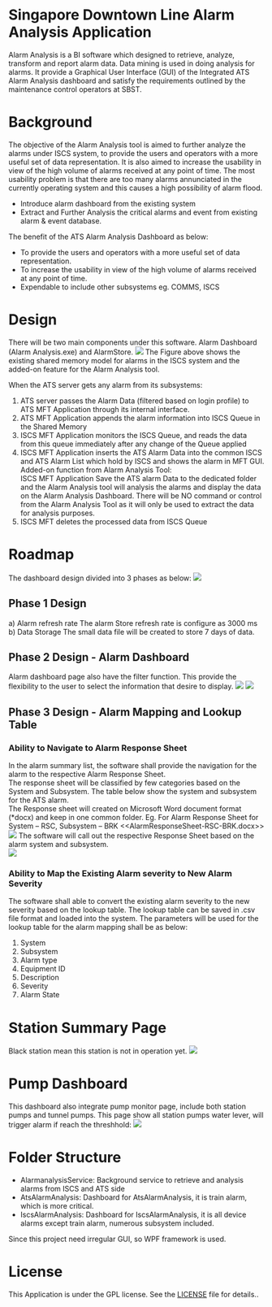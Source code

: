 # Singapore Downtown Line Alarm Analysis Application
Alarm Analysis is a BI software which designed to retrieve, analyze, transform and report alarm data. Data mining is used in doing analysis for alarms. It provide a Graphical User Interface (GUI) of the Integrated ATS Alarm Analysis dashboard and satisfy the requirements outlined by the maintenance control operators at SBST. 

# Background
The objective of the Alarm Analysis tool is aimed to further analyze the alarms under ISCS system, to provide the users and operators with a more useful set of data representation. It is also aimed to increase the usability in view of the high volume of alarms received at any point of time. The most usability problem is that there are too many alarms annunciated in the currently operating system and this causes a high possibility of alarm flood.
+	Introduce alarm dashboard from the existing system
+	Extract and Further Analysis the critical alarms and event from existing alarm & event database.

The benefit of the ATS Alarm Analysis Dashboard as below:
+	To provide the users and operators with a more useful set of data representation.
+	To increase the usability in view of the high volume of alarms received at any point of time.
+	Expendable to include other subsystems eg. COMMS, ISCS

# Design
There will be two main components under this software. Alarm Dashboard (Alarm Analysis.exe) and AlarmStore.
![](./docs/images/Design.png)
The Figure above shows the existing shared memory model for alarms in the ISCS system and the added-on feature for the Alarm Analysis tool. 

When the ATS server gets any alarm from its subsystems:
1)	ATS server passes the Alarm Data (filtered based on login profile) to ATS MFT Application through its internal interface.
2)	ATS MFT Application appends the alarm information into ISCS Queue in the Shared Memory
3)	ISCS MFT Application monitors the ISCS Queue, and reads the data from this queue immediately after any change of the Queue applied
4)	ISCS MFT Application inserts the ATS Alarm Data into the common ISCS and ATS Alarm List which hold by ISCS and shows the alarm in MFT GUI.
Added-on function from Alarm Analysis Tool:  
ISCS MFT Application Save the ATS alarm Data to the dedicated folder and the Alarm Analysis tool will analysis the alarms and display the data on the Alarm Analysis Dashboard. There will be NO command or control from the Alarm Analysis Tool as it will only be used to extract the data for analysis purposes.
5)	ISCS MFT deletes the processed data from ISCS Queue

# Roadmap
The dashboard design divided into 3 phases as below:
![](./docs/images/Roadmap.png)

##	Phase 1 Design 
a)	Alarm refresh rate
The alarm Store refresh rate is configure as 3000 ms  
b)	Data Storage
The small data file will be created to store 7 days of data.

##	Phase 2 Design - Alarm Dashboard
Alarm dashboard page also have the filter function. This provide the flexibility to the user to select the information that desire to display.
![](./docs/images/AtsPage1.png)
![](./docs/images/AtsFilter.png)

##	Phase 3 Design - Alarm Mapping and Lookup Table

###	Ability to Navigate to Alarm Response Sheet 

In the alarm summary list, the software shall provide the navigation for the alarm to the respective Alarm Response Sheet.  
The response sheet will be classified by few categories based on the System and Subsystem. The table below show the system and subsystem for the ATS alarm.  
The Response sheet will created on Microsoft Word document format (*docx) and keep in one common folder.
Eg. For Alarm Response Sheet for System – RSC, Subsystem – BRK 
  	      <<AlarmResponseSheet-RSC-BRK.docx>>  
![](./docs/images/AlarmResponse.png)
The software will call out the respective Response Sheet based on the alarm system and subsystem.  
![](./docs/images/ATSPage2.png)

### Ability to Map the Existing Alarm severity to New Alarm Severity 

The software shall able to convert the existing alarm severity to the new severity based on the lookup table. The lookup table can be saved in .csv file format and loaded into the system.
The parameters will be used for the lookup table for the alarm mapping shall be as below:
1)	System
2)	Subsystem
3)	Alarm type
4)	Equipment ID
5)	Description
6)	Severity
7)	Alarm State
# Station Summary Page
Black station mean this station is not in operation yet.
![](./docs/images/StationSummary.png)
# Pump Dashboard
This dashboard also integrate pump monitor page, include both station pumps and tunnel pumps. This page  show all station pumps water lever, will trigger alarm if reach the threshhold: 
![](./docs/images/PumpDashboard.png)

# Folder Structure
- AlarmanalysisService: Background service to retrieve and analysis alarms from ISCS and ATS side
- AtsAlarmAnalysis: Dashboard for AtsAlarmAnalysis, it is train alarm, which is more critical.
- IscsAlarmAnalysis: Dashboard for IscsAlarmAnalysis, it is all device alarms except train alarm, numerous subsystem included.

Since this project need irregular GUI, so WPF framework is used.

# License
This Application is under the GPL license. See the [LICENSE](LICENSE) file for details..